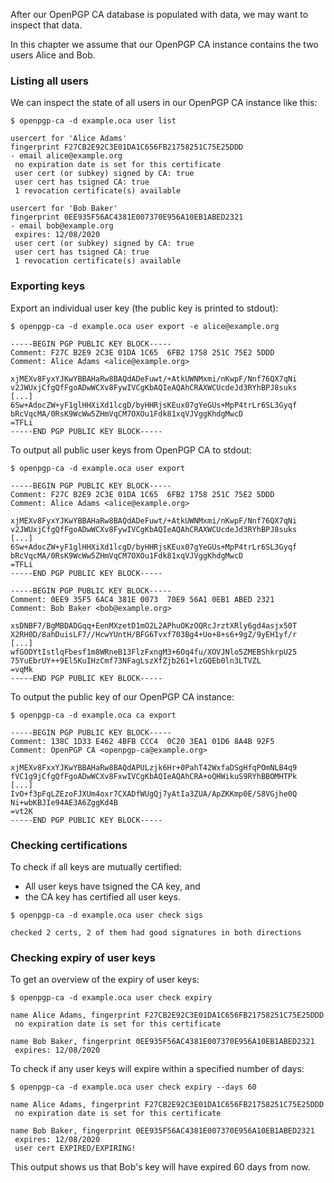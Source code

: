 After our OpenPGP CA database is populated with data, we may want to
inspect that data.

In this chapter we assume that our OpenPGP CA instance contains the two users
Alice and Bob.

### Listing all users

We can inspect the state of all users in our OpenPGP CA instance like this:

`$ openpgp-ca -d example.oca user list`

```
usercert for 'Alice Adams'
fingerprint F27CB2E92C3E01DA1C656FB21758251C75E25DDD
- email alice@example.org
 no expiration date is set for this certificate
 user cert (or subkey) signed by CA: true
 user cert has tsigned CA: true
 1 revocation certificate(s) available

usercert for 'Bob Baker'
fingerprint 0EE935F56AC4381E007370E956A10EB1ABED2321
- email bob@example.org
 expires: 12/08/2020
 user cert (or subkey) signed by CA: true
 user cert has tsigned CA: true
 1 revocation certificate(s) available
```

### Exporting keys

Export an individual user key (the public key is
printed to stdout):

`$ openpgp-ca -d example.oca user export -e alice@example.org`

```
-----BEGIN PGP PUBLIC KEY BLOCK-----
Comment: F27C B2E9 2C3E 01DA 1C65  6FB2 1758 251C 75E2 5DDD
Comment: Alice Adams <alice@example.org>

xjMEXv8FyxYJKwYBBAHaRw8BAQdADeFuwt/+AtkUWNMxmi/nKwpF/Nnf76QX7qNi
v2JWUxjCfgQfFgoADwWCXv8FywIVCgKbAQIeAQAhCRAXWCUcdeJd3RYhBPJ8suks
[...]
6Sw+AdocZW+yF1glHHXiXd1lcgD/byHHRjsKEux07gYeGUs+MpP4trLr6SL3Gyqf
bRcVqcMA/0RsK9WcWw5ZHmVqCM7OXOu1Fdk81xqVJVggKhdgMwcD
=TFLi
-----END PGP PUBLIC KEY BLOCK-----
```

To output all public user keys from OpenPGP CA to stdout:

`$ openpgp-ca -d example.oca user export`

```
-----BEGIN PGP PUBLIC KEY BLOCK-----
Comment: F27C B2E9 2C3E 01DA 1C65  6FB2 1758 251C 75E2 5DDD
Comment: Alice Adams <alice@example.org>

xjMEXv8FyxYJKwYBBAHaRw8BAQdADeFuwt/+AtkUWNMxmi/nKwpF/Nnf76QX7qNi
v2JWUxjCfgQfFgoADwWCXv8FywIVCgKbAQIeAQAhCRAXWCUcdeJd3RYhBPJ8suks
[...]
6Sw+AdocZW+yF1glHHXiXd1lcgD/byHHRjsKEux07gYeGUs+MpP4trLr6SL3Gyqf
bRcVqcMA/0RsK9WcWw5ZHmVqCM7OXOu1Fdk81xqVJVggKhdgMwcD
=TFLi
-----END PGP PUBLIC KEY BLOCK-----

-----BEGIN PGP PUBLIC KEY BLOCK-----
Comment: 0EE9 35F5 6AC4 381E 0073  70E9 56A1 0EB1 ABED 2321
Comment: Bob Baker <bob@example.org>

xsDNBF7/BgMBDADGqq+EenMXzetD1mO2L2APhuOKzOQRcJrztXRly6gd4asjx50T
X2RH0D/8ahDuisLF7//HcwYUntH/BFG6Tvxf703Bg4+Uo+8+s6+9gZ/9yEH1yf/r
[...]
wfGODYtIstlqFbesf1m8WRneB13FlzFxngM3+6Oq4fu/XOVJNlo5ZMEBShkrpU25
75YuEbrUY++9El5KuIHzCmf73NFagLszXfZjb261+lzGQEb0ln3LTVZL
=vqMk
-----END PGP PUBLIC KEY BLOCK-----
```

To output the public key of our OpenPGP CA instance:

`$ openpgp-ca -d example.oca ca export`

```
-----BEGIN PGP PUBLIC KEY BLOCK-----
Comment: 138C 1D33 E462 4BFB CCC4  0C20 3EA1 01D6 8A4B 92F5
Comment: OpenPGP CA <openpgp-ca@example.org>

xjMEXv8FxxYJKwYBBAHaRw8BAQdAPULzjk6Hr+0PahT42WxfaDSgHfqPOmNLB4q9
fVC1g9jCfgQfFgoADwWCXv8FxwIVCgKbAQIeAQAhCRA+oQHWikuS9RYhBBOMHTPk
[...]
IvO+f3pFqLZEzoFJXUm4oxr7CXADfWUgQj7yAtIa3ZUA/ApZKKmp0E/S8VGjhe0Q
Ni+wbKBJIe94AE3A6ZggKd4B
=vt2K
-----END PGP PUBLIC KEY BLOCK-----
```

### Checking certifications

To check if all keys are mutually certified:

- All user keys have tsigned the CA key, and
- the CA key has certified all user keys.
 
`$ openpgp-ca -d example.oca user check sigs`

```
checked 2 certs, 2 of them had good signatures in both directions
```

### Checking expiry of user keys
 
To get an overview of the expiry of user keys:
 
`$ openpgp-ca -d example.oca user check expiry`

```
name Alice Adams, fingerprint F27CB2E92C3E01DA1C656FB21758251C75E25DDD
 no expiration date is set for this certificate

name Bob Baker, fingerprint 0EE935F56AC4381E007370E956A10EB1ABED2321
 expires: 12/08/2020
```

To check if any user keys will expire within a specified number of days:
 
`$ openpgp-ca -d example.oca user check expiry --days 60`

```
name Alice Adams, fingerprint F27CB2E92C3E01DA1C656FB21758251C75E25DDD
 no expiration date is set for this certificate

name Bob Baker, fingerprint 0EE935F56AC4381E007370E956A10EB1ABED2321
 expires: 12/08/2020
 user cert EXPIRED/EXPIRING!
```

This output shows us that Bob's key will have expired 60 days from now.
